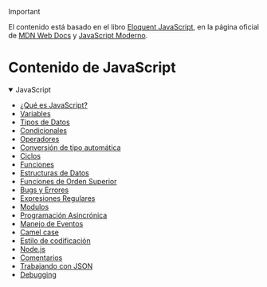 > [!IMPORTANT]
> El contenido está basado en el libro [Eloquent JavaScript](https://eloquentjs-es.thedojo.mx/Eloquent_JavaScript.pdf), en la página oficial de [MDN Web Docs](https://developer.mozilla.org/es/docs/Web/JavaScript/Guide) y [JavaScript Moderno](https://es.javascript.info/).


# Contenido de JavaScript


<details open>
<summary>JavaScript</summary>

- [¿Qué es JavaScript?](./Contenido/JavaScript/javascript.md)
- [Variables](./Contenido/Variables/variable.md)
- [Tipos de Datos](./Contenido/TiposDatos/TIposDatos.md)
- [Condicionales](./Contenido/Condicionales/condicionales.md)
- [Operadores](./Contenido/Operadores/operadores.md)
- [Conversión de tipo automática](./Contenido/ConversionAutomatica/Conversion.md)
- [Ciclos](./Contenido/Ciclos/ciclos.md)
- [Funciones](./Contenido/Funciones/funciones.md)
- [Estructuras de Datos](./Contenido/EstructuraDatos/estructuraDatos.md)
- [Funciones de Orden Superior](./Contenido/FuncionOrdenSuperior/FunctOrdenSup.md)
- [Bugs y Errores](./Contenido/BugErrores/bugErrores.md)
- [Expresiones Regulares](./Contenido/ExpresionRegular/expresionRegular.md)
- [Modulos](./Contenido/Modulos/modulos.md)
- [Programación Asincrónica](./Contenido/ProgramacionAsincrona/programacionasincrona.md)
- [Manejo de Eventos](./Contenido/ManejoEventos/manejoEventos.md)
- [Camel case](./Contenido/CamelCase/camelCase.md)
- [Estilo de codificación](./Contenido/EstiloCodificacion/estilo.md)
- [Node.js](./Contenido/Nodejs/nodejs.md)
- [Comentarios](./Contenido/Comentarios/comentarios.md)
- [Trabajando con JSON](./Contenido/Json/json.md)
- [Debugging](./Contenido/Debugging/debug.md)

</details>
